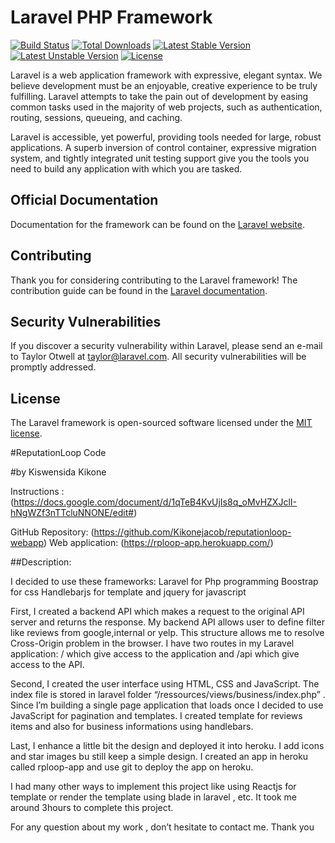 # Laravel PHP Framework

[![Build Status](https://travis-ci.org/laravel/framework.svg)](https://travis-ci.org/laravel/framework)
[![Total Downloads](https://poser.pugx.org/laravel/framework/d/total.svg)](https://packagist.org/packages/laravel/framework)
[![Latest Stable Version](https://poser.pugx.org/laravel/framework/v/stable.svg)](https://packagist.org/packages/laravel/framework)
[![Latest Unstable Version](https://poser.pugx.org/laravel/framework/v/unstable.svg)](https://packagist.org/packages/laravel/framework)
[![License](https://poser.pugx.org/laravel/framework/license.svg)](https://packagist.org/packages/laravel/framework)

Laravel is a web application framework with expressive, elegant syntax. We believe development must be an enjoyable, creative experience to be truly fulfilling. Laravel attempts to take the pain out of development by easing common tasks used in the majority of web projects, such as authentication, routing, sessions, queueing, and caching.

Laravel is accessible, yet powerful, providing tools needed for large, robust applications. A superb inversion of control container, expressive migration system, and tightly integrated unit testing support give you the tools you need to build any application with which you are tasked.

## Official Documentation

Documentation for the framework can be found on the [Laravel website](http://laravel.com/docs).

## Contributing

Thank you for considering contributing to the Laravel framework! The contribution guide can be found in the [Laravel documentation](http://laravel.com/docs/contributions).

## Security Vulnerabilities

If you discover a security vulnerability within Laravel, please send an e-mail to Taylor Otwell at taylor@laravel.com. All security vulnerabilities will be promptly addressed.

## License

The Laravel framework is open-sourced software licensed under the [MIT license](http://opensource.org/licenses/MIT).


#ReputationLoop Code 

#by Kiswensida Kikone

Instructions : (https://docs.google.com/document/d/1qTeB4KvUjIs8q_oMvHZXJclI-hNgWZf3nTTcluNNONE/edit#)



GitHub Repository: (https://github.com/Kikonejacob/reputationloop-webapp)
Web application: (https://rploop-app.herokuapp.com/)

##Description:

I decided to use these frameworks:
	Laravel for Php programming
	Boostrap for css
	Handlebarjs for template and jquery for javascript

First, I created a backend  API which makes a request to the original API  server and returns the response. My backend API allows user to define filter like reviews from google,internal or yelp. This structure allows me to resolve Cross-Origin problem in the browser. I have two routes in my Laravel application: / which give access to the application and /api which give access to the API.

Second, I created the user interface using HTML,  CSS  and JavaScript. The index file is stored in laravel folder “/ressources/views/business/index.php” . Since I’m building a single page application that loads once I decided to use JavaScript for pagination and templates.  I created template for reviews items and also for business informations using handlebars. 

Last, I enhance a little bit the design and deployed it into heroku.  I add icons and star images bu still keep a simple design.   I created an app in heroku called rploop-app and use git to deploy the app on heroku. 

I had many other ways to implement this project like using Reactjs for template or render the template using blade in laravel , etc.  It took me around 3hours to complete this project.



For any question about my work , don’t hesitate to contact me. 
Thank you